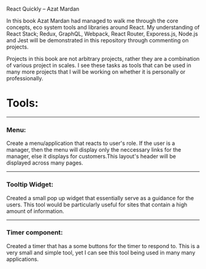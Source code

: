 React Quickly – Azat Mardan

In this book Azat Mardan had managed to walk me through the core concepts, eco system tools and libraries around React. My understanding of React Stack; Redux, GraphQL, Webpack, React Router, Exporess.js, Node.js and Jest will be demonstrated in this repository through commenting on projects.

Projects in this book are not arbitrary projects, rather they are a combination of various project in scales. I see these tasks as tools that can be used in many more projects that I will be working on whether it is personally or professionally.

# Tools:
---
### Menu:
Create a menu/application that reacts to user's role. If the user is a manager, then the menu will display only the neccessary links for the manager, else it displays for customers.This layout's header will be displayed across many pages.


---
### Tooltip Widget:
Created a small pop up widget that essentially serve as a guidance for the users. This tool would be particularly useful for sites that contain a high amount of information.


---
### Timer component:
Created a timer that has a some buttons for the timer to respond to. This is a very small and simple tool, yet I can see this tool being used in many many applications.
